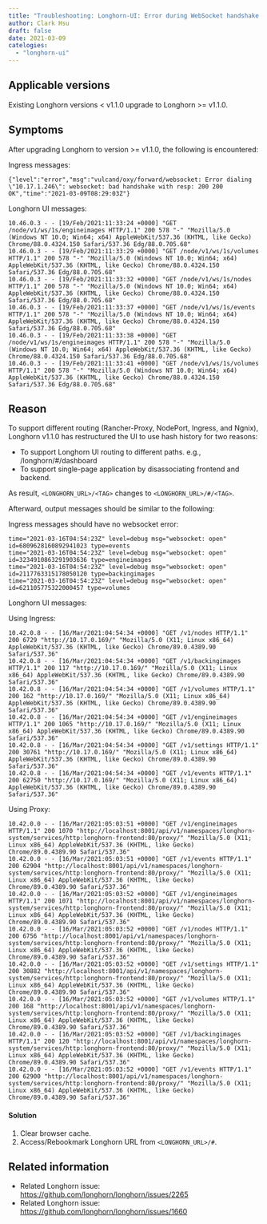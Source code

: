 ```yaml
---
title: "Troubleshooting: Longhorn-UI: Error during WebSocket handshake: Unexpected response code: 200 #2265"
author: Clark Hsu
draft: false
date: 2021-03-09
catelogies:
  - "longhorn-ui"
---
```


## Applicable versions

Existing Longhorn versions < v1.1.0 upgrade to Longhorn >= v1.1.0.

## Symptoms

After upgrading Longhorn to version >= v1.1.0, the following is encountered:

Ingress messages:

```
{"level":"error","msg":"vulcand/oxy/forward/websocket: Error dialing \"10.17.1.246\": websocket: bad handshake with resp: 200 200 OK","time":"2021-03-09T08:29:03Z"}
```

Longhorn UI messages:

```
10.46.0.3 - - [19/Feb/2021:11:33:24 +0000] "GET /node/v1/ws/1s/engineimages HTTP/1.1" 200 578 "-" "Mozilla/5.0 (Windows NT 10.0; Win64; x64) AppleWebKit/537.36 (KHTML, like Gecko) Chrome/88.0.4324.150 Safari/537.36 Edg/88.0.705.68"
10.46.0.3 - - [19/Feb/2021:11:33:29 +0000] "GET /node/v1/ws/1s/volumes HTTP/1.1" 200 578 "-" "Mozilla/5.0 (Windows NT 10.0; Win64; x64) AppleWebKit/537.36 (KHTML, like Gecko) Chrome/88.0.4324.150 Safari/537.36 Edg/88.0.705.68"
10.46.0.3 - - [19/Feb/2021:11:33:32 +0000] "GET /node/v1/ws/1s/nodes HTTP/1.1" 200 578 "-" "Mozilla/5.0 (Windows NT 10.0; Win64; x64) AppleWebKit/537.36 (KHTML, like Gecko) Chrome/88.0.4324.150 Safari/537.36 Edg/88.0.705.68"
10.46.0.3 - - [19/Feb/2021:11:33:37 +0000] "GET /node/v1/ws/1s/events HTTP/1.1" 200 578 "-" "Mozilla/5.0 (Windows NT 10.0; Win64; x64) AppleWebKit/537.36 (KHTML, like Gecko) Chrome/88.0.4324.150 Safari/537.36 Edg/88.0.705.68"
10.46.0.3 - - [19/Feb/2021:11:33:38 +0000] "GET /node/v1/ws/1s/engineimages HTTP/1.1" 200 578 "-" "Mozilla/5.0 (Windows NT 10.0; Win64; x64) AppleWebKit/537.36 (KHTML, like Gecko) Chrome/88.0.4324.150 Safari/537.36 Edg/88.0.705.68"
10.46.0.3 - - [19/Feb/2021:11:33:41 +0000] "GET /node/v1/ws/1s/volumes HTTP/1.1" 200 578 "-" "Mozilla/5.0 (Windows NT 10.0; Win64; x64) AppleWebKit/537.36 (KHTML, like Gecko) Chrome/88.0.4324.150 Safari/537.36 Edg/88.0.705.68"
```

## Reason

To support different routing (Rancher-Proxy, NodePort, Ingress, and Ngnix), Longhorn v1.1.0 has restructured the UI to use hash history for two reasons:

- To support Longhorn UI routing to different paths. e.g., /longhorn/#/dashboard
- To support single-page application by disassociating frontend and backend.

As result, `<LONGHORN_URL>/<TAG>` changes to `<LONGHORN_URL>/#/<TAG>`.

Afterward, output messages should be similar to the following:

Ingress messages should have no websocket error:

```
time="2021-03-16T04:54:23Z" level=debug msg="websocket: open" id=6809628160892941023 type=events
time="2021-03-16T04:54:23Z" level=debug msg="websocket: open" id=3234910863291903636 type=engineimages
time="2021-03-16T04:54:23Z" level=debug msg="websocket: open" id=2117763315178050120 type=backingimages
time="2021-03-16T04:54:23Z" level=debug msg="websocket: open" id=621105775322000457 type=volumes
```

Longhorn UI messages:

Using Ingress:

```
10.42.0.8 - - [16/Mar/2021:04:54:34 +0000] "GET /v1/nodes HTTP/1.1" 200 6729 "http://10.17.0.169/" "Mozilla/5.0 (X11; Linux x86_64) AppleWebKit/537.36 (KHTML, like Gecko) Chrome/89.0.4389.90 Safari/537.36"
10.42.0.8 - - [16/Mar/2021:04:54:34 +0000] "GET /v1/backingimages HTTP/1.1" 200 117 "http://10.17.0.169/" "Mozilla/5.0 (X11; Linux x86_64) AppleWebKit/537.36 (KHTML, like Gecko) Chrome/89.0.4389.90 Safari/537.36"
10.42.0.8 - - [16/Mar/2021:04:54:34 +0000] "GET /v1/volumes HTTP/1.1" 200 162 "http://10.17.0.169/" "Mozilla/5.0 (X11; Linux x86_64) AppleWebKit/537.36 (KHTML, like Gecko) Chrome/89.0.4389.90 Safari/537.36"
10.42.0.8 - - [16/Mar/2021:04:54:34 +0000] "GET /v1/engineimages HTTP/1.1" 200 1065 "http://10.17.0.169/" "Mozilla/5.0 (X11; Linux x86_64) AppleWebKit/537.36 (KHTML, like Gecko) Chrome/89.0.4389.90 Safari/537.36"
10.42.0.8 - - [16/Mar/2021:04:54:34 +0000] "GET /v1/settings HTTP/1.1" 200 30761 "http://10.17.0.169/" "Mozilla/5.0 (X11; Linux x86_64) AppleWebKit/537.36 (KHTML, like Gecko) Chrome/89.0.4389.90 Safari/537.36"
10.42.0.8 - - [16/Mar/2021:04:54:34 +0000] "GET /v1/events HTTP/1.1" 200 62750 "http://10.17.0.169/" "Mozilla/5.0 (X11; Linux x86_64) AppleWebKit/537.36 (KHTML, like Gecko) Chrome/89.0.4389.90 Safari/537.36"
```

Using Proxy:

```
10.42.0.0 - - [16/Mar/2021:05:03:51 +0000] "GET /v1/engineimages HTTP/1.1" 200 1070 "http://localhost:8001/api/v1/namespaces/longhorn-system/services/http:longhorn-frontend:80/proxy/" "Mozilla/5.0 (X11; Linux x86_64) AppleWebKit/537.36 (KHTML, like Gecko) Chrome/89.0.4389.90 Safari/537.36"
10.42.0.0 - - [16/Mar/2021:05:03:51 +0000] "GET /v1/events HTTP/1.1" 200 62904 "http://localhost:8001/api/v1/namespaces/longhorn-system/services/http:longhorn-frontend:80/proxy/" "Mozilla/5.0 (X11; Linux x86_64) AppleWebKit/537.36 (KHTML, like Gecko) Chrome/89.0.4389.90 Safari/537.36"
10.42.0.0 - - [16/Mar/2021:05:03:52 +0000] "GET /v1/engineimages HTTP/1.1" 200 1071 "http://localhost:8001/api/v1/namespaces/longhorn-system/services/http:longhorn-frontend:80/proxy/" "Mozilla/5.0 (X11; Linux x86_64) AppleWebKit/537.36 (KHTML, like Gecko) Chrome/89.0.4389.90 Safari/537.36"
10.42.0.0 - - [16/Mar/2021:05:03:52 +0000] "GET /v1/nodes HTTP/1.1" 200 6756 "http://localhost:8001/api/v1/namespaces/longhorn-system/services/http:longhorn-frontend:80/proxy/" "Mozilla/5.0 (X11; Linux x86_64) AppleWebKit/537.36 (KHTML, like Gecko) Chrome/89.0.4389.90 Safari/537.36"
10.42.0.0 - - [16/Mar/2021:05:03:52 +0000] "GET /v1/settings HTTP/1.1" 200 30882 "http://localhost:8001/api/v1/namespaces/longhorn-system/services/http:longhorn-frontend:80/proxy/" "Mozilla/5.0 (X11; Linux x86_64) AppleWebKit/537.36 (KHTML, like Gecko) Chrome/89.0.4389.90 Safari/537.36"
10.42.0.0 - - [16/Mar/2021:05:03:52 +0000] "GET /v1/volumes HTTP/1.1" 200 168 "http://localhost:8001/api/v1/namespaces/longhorn-system/services/http:longhorn-frontend:80/proxy/" "Mozilla/5.0 (X11; Linux x86_64) AppleWebKit/537.36 (KHTML, like Gecko) Chrome/89.0.4389.90 Safari/537.36"
10.42.0.0 - - [16/Mar/2021:05:03:52 +0000] "GET /v1/backingimages HTTP/1.1" 200 120 "http://localhost:8001/api/v1/namespaces/longhorn-system/services/http:longhorn-frontend:80/proxy/" "Mozilla/5.0 (X11; Linux x86_64) AppleWebKit/537.36 (KHTML, like Gecko) Chrome/89.0.4389.90 Safari/537.36"
10.42.0.0 - - [16/Mar/2021:05:03:52 +0000] "GET /v1/events HTTP/1.1" 200 62900 "http://localhost:8001/api/v1/namespaces/longhorn-system/services/http:longhorn-frontend:80/proxy/" "Mozilla/5.0 (X11; Linux x86_64) AppleWebKit/537.36 (KHTML, like Gecko) Chrome/89.0.4389.90 Safari/537.36"
```

#### Solution

1. Clear browser cache.
2. Access/Rebookmark Longhorn URL from `<LONGHORN_URL>/#`.

## Related information

* Related Longhorn issue: https://github.com/longhorn/longhorn/issues/2265
* Related Longhorn issue: https://github.com/longhorn/longhorn/issues/1660
